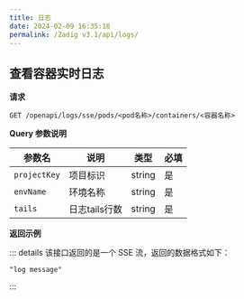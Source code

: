 ```yaml
---
title: 日志
date: 2024-02-09 16:35:18
permalink: /Zadig v3.1/api/logs/
---
```


## 查看容器实时日志

**请求**

```
GET /openapi/logs/sse/pods/<pod名称>/containers/<容器名称>
```

**Query 参数说明**

| 参数名       | 说明          | 类型   | 必填 |
| ------------ | ------------- | ------ | ---- |
| `projectKey` | 项目标识      | string | 是   |
| `envName`    | 环境名称      | string | 是   |
| `tails`      | 日志tails行数 | string | 是   |

**返回示例**

::: details
该接口返回的是一个 SSE 流，返回的数据格式如下：

```
"log message"
```
:::